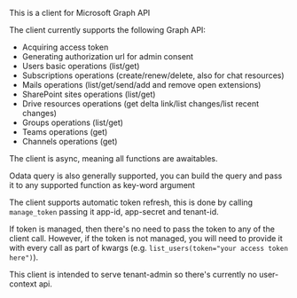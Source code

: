 This is a client for Microsoft Graph API

The client currently supports the following Graph API:
* Acquiring access token
* Generating authorization url for admin consent
* Users basic operations (list/get)
* Subscriptions operations (create/renew/delete, also for chat resources)
* Mails operations (list/get/send/add and remove open extensions)
* SharePoint sites operations (list/get)
* Drive resources operations (get delta link/list changes/list recent changes)
* Groups operations (list/get)
* Teams operations (get)
* Channels operations (get)

The client is async, meaning all functions are awaitables.

Odata query is also generally supported, you can build the query and pass it to any supported function as key-word argument

The client supports automatic token refresh, this is done by calling `manage_token` passing it app-id, app-secret and tenant-id.

If token is managed, then there's no need to pass the token to any of the client call.
However, if the token is not managed, you will need to provide it with every call as part of kwargs (e.g. `list_users(token="your access token here")`).

This client is intended to serve tenant-admin so there's currently no user-context api.
